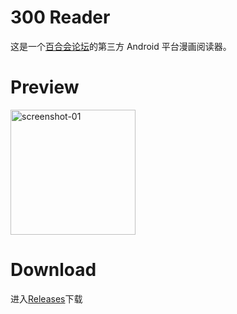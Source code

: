 # 300 Reader

这是一个[百合会论坛](https://bbs.yamibo.com/)的第三方 Android 平台漫画阅读器。

# Preview

<img src="./docs/yamibo_manga_reader-preview.gif" alt="screenshot-01" style="width: 200px;">

# Download

进入[Releases](https://github.com/duck123ducker/yamibo_manga_reader/releases)下载
